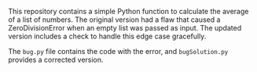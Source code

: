 This repository contains a simple Python function to calculate the average of a list of numbers.  The original version had a flaw that caused a ZeroDivisionError when an empty list was passed as input. The updated version includes a check to handle this edge case gracefully.

The `bug.py` file contains the code with the error, and `bugSolution.py` provides a corrected version.